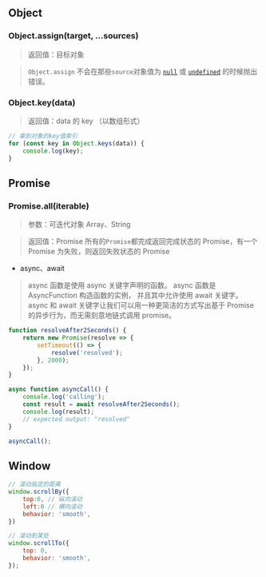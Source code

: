 ## Object

### Object.assign(target, ...sources)

> 返回值：目标对象

> `Object.assign` 不会在那些`source`对象值为 [`null`](https://developer.mozilla.org/zh-CN/docs/Web/JavaScript/Reference/Global_Objects/null) 或 [`undefined`](https://developer.mozilla.org/zh-CN/docs/Web/JavaScript/Reference/Global_Objects/undefined) 的时候抛出错误。

### Object.key(data)

> 返回值：data 的 key （以数组形式）

```javascript
// 拿到对象的key值索引
for (const key in Object.keys(data)) {
    console.log(key);
}
```

## Promise

### Promise.all(iterable)

> 参数：可迭代对象 Array、String

> 返回值：Promise
> 所有的`Promise`都完成返回完成状态的 Promise，有一个 Promise 为失败，则返回失败状态的 Promise

-   async、await

> async 函数是使用 async 关键字声明的函数。 async 函数是 AsyncFunction 构造函数的实例， 并且其中允许使用 await 关键字。async 和 await 关键字让我们可以用一种更简洁的方式写出基于 Promise 的异步行为，而无需刻意地链式调用 promise。

```javascript
function resolveAfter2Seconds() {
    return new Promise(resolve => {
        setTimeout(() => {
            resolve('resolved');
        }, 2000);
    });
}

async function asyncCall() {
    console.log('calling');
    const result = await resolveAfter2Seconds();
    console.log(result);
    // expected output: "resolved"
}

asyncCall();
```

## Window

```javascript
// 滚动指定的距离
window.scrollBy({
    top:0, // 纵向滚动
    left:0 // 横向滚动
    behavior: 'smooth',
})

// 滚动到某处
window.scrollTo({
    top: 0,
    behavior: 'smooth',
});
```
